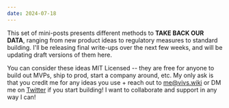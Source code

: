 ```yaml
---
date: 2024-07-18
---
```

This set of mini-posts presents different methods to **TAKE BACK OUR DATA**, ranging from new product ideas to regulatory measures to standard building. I'll be releasing final write-ups over the next few weeks, and will be updating draft versions of them here. 

You can consider these ideas MIT Licensed -- they are free for anyone to build out MVPs, ship to prod, start a company around, etc. My only ask is that you credit me for any ideas you use + reach out to me@vivs.wiki or DM me on [Twitter](https://x.com/viv_boop) if you start building! I want to collaborate and support in any way I can!


